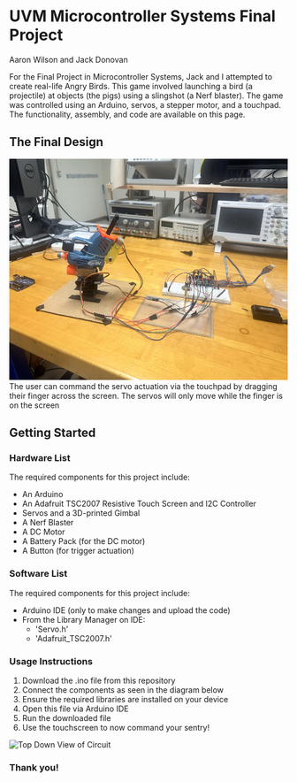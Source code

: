 # UVM Microcontroller Systems Final Project
Aaron Wilson and Jack Donovan

For the Final Project in Microcontroller Systems, Jack and I attempted to create real-life Angry Birds. This game involved launching a bird (a projectile) at objects (the pigs) using a slingshot (a Nerf blaster). The game was controlled using an Arduino, servos, a stepper motor, and a touchpad. The functionality, assembly, and code are available on this page.

## The Final Design
<img src="IMG_9239.jpg" alt="Final Angry Birds Design" width="600" height="400">
The user can command the servo actuation via the touchpad by dragging their finger across the screen. The servos will only move while the finger is on the screen 

## Getting Started
### Hardware List
The required components for this project include:
-  An Arduino
-  An Adafruit TSC2007 Resistive Touch Screen and I2C Controller
-  Servos and a 3D-printed Gimbal
-  A Nerf Blaster
-  A DC Motor
-  A Battery Pack (for the DC motor)
-  A Button (for trigger actuation)

### Software List
The required components for this project include:
-  Arduino IDE (only to make changes and upload the code)
-  From the Library Manager on IDE:
   -  'Servo.h'
   -  'Adafruit_TSC2007.h'

### Usage Instructions
1. Download the .ino file from this repository
2. Connect the components as seen in the diagram below
3. Ensure the required libraries are installed on your device
4. Open this file via Arduino IDE
5. Run the downloaded file
6. Use the touchscreen to now command your sentry!
<img src="IMG_7956.jpg" alt="Top Down View of Circuit" width="600" height="400">

### Thank you!

